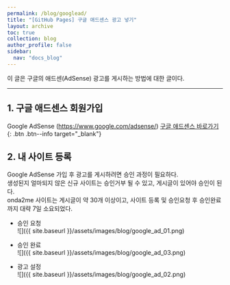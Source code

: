 ```yaml
---
permalink: /blog/googlead/
title: "[GitHub Pages] 구글 애드센스 광고 넣기"
layout: archive
toc: true
collection: blog
author_profile: false
sidebar:
  nav: "docs_blog"
---
```


이 글은 구글의 애드센(AdSense) 광고를 게시하는 방법에 대한 글이다.

---
## 1. 구글 애드센스 회원가입    
Google AdSense (https://www.google.com/adsense/) [구글 애드센스 바로가기](https://www.google.com/adsense/){: .btn .btn--info target="_blank"}

## 2. 내 사이트 등록
Google AdSense 가입 후 광고를 게시하려면 승인 과정이 필요하다.    
생성된지 얼마되지 않은 신규 사이트는 승인거부 될 수 있고, 게시글이 있어야 승인이 된다.    
onda2me 사이트는 게시글이 약 30개 이상이고, 사이트 등록 및 승인요청 후 승인완료까지 대략 7일 소요되었다.     
    

    
+ 승인 요청    
![]({{ site.baseurl }}/assets/images/blog/google_ad_01.png)    
    

+ 승인 완료    
![]({{ site.baseurl }}/assets/images/blog/google_ad_03.png)    
    

+ 광고 설정    
![]({{ site.baseurl }}/assets/images/blog/google_ad_02.png)    




